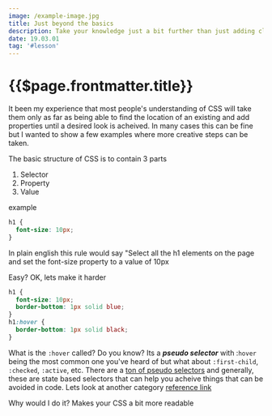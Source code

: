 ```yaml
---
image: /example-image.jpg
title: Just beyond the basics
description: Take your knowledge just a bit further than just adding classes to existing elements!
date: 19.03.01
tag: '#lesson'
---
```


# {{$page.frontmatter.title}}
<Badge :text="$page.frontmatter.date" />
<Badge :text="$page.frontmatter.tag" />

It been my experience that most people's understanding of CSS will take them only as far as being able to find the location of an existing and add properties until a desired look is acheived.  In many cases this can be fine but I wanted to show a few examples where more creative steps can be taken.

The basic structure of CSS is to contain 3 parts

1. Selector
2. Property
3. Value

example

```css
h1 {
  font-size: 10px;
}
```

In plain english this rule would say "Select all the h1 elements on the page and set the font-size property to a value of 10px

Easy? OK, lets make it harder

```css
h1 {
  font-size: 10px;
  border-bottom: 1px solid blue;
}
h1:hover {
  border-bottom: 1px solid black;
}
```

What is the `:hover` called? Do you know? Its a **_pseudo selector_** with :`hover` being the most common one you've heard of but what about `:first-child`, `:checked`, `:active`, etc. There are a [ton of pseudo selectors](https://developer.mozilla.org/en-US/docs/Learn/CSS/Introduction_to_CSS/Pseudo-classes_and_pseudo-elements) and generally, these are state based selectors that can help you acheive things that can be avoided in code. Lets look at another category [reference link](https://developer.mozilla.org/en-US/docs/Learn/CSS/Introduction_to_CSS/Pseudo-classes_and_pseudo-elements)


Why would I do it? Makes your CSS a bit more readable